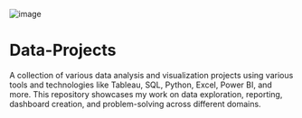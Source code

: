 ![image](https://github.com/user-attachments/assets/f702470f-4d78-423c-8130-1f1079f5355d)

# Data-Projects
A collection of various data analysis and visualization projects using various tools and technologies like Tableau, SQL, Python, Excel, Power BI, and more. This repository showcases my work on data exploration, reporting, dashboard creation, and problem-solving across different domains.
